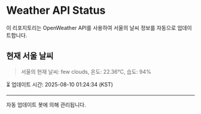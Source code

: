 
# Weather API Status

이 리포지토리는 OpenWeather API를 사용하여 서울의 날씨 정보를 자동으로 업데이트합니다.

## 현재 서울 날씨
> 서울의 현재 날씨: few clouds, 온도: 22.36°C, 습도: 94%

⏳ 업데이트 시간: 2025-08-10 01:24:34 (KST)

---
자동 업데이트 봇에 의해 관리됩니다.
